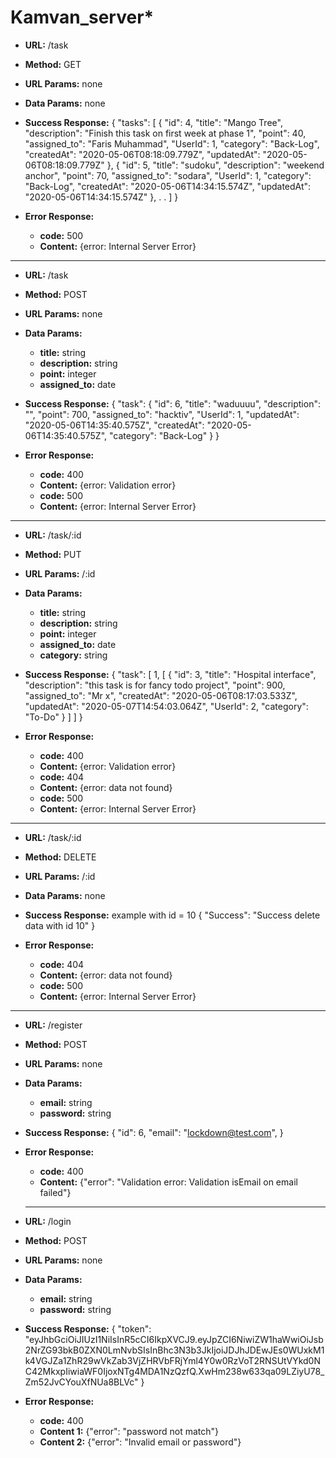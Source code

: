 # Kamvan_server*

* **URL:**
/task

* **Method:**
GET

* **URL Params:**
none

* **Data Params:**
none

* **Success Response:**
{
  "tasks": [
    {
      "id": 4,
      "title": "Mango Tree",
      "description": "Finish this task on first week at phase 1",
      "point": 40,
      "assigned_to": "Faris Muhammad",
      "UserId": 1,
      "category": "Back-Log",
      "createdAt": "2020-05-06T08:18:09.779Z",
      "updatedAt": "2020-05-06T08:18:09.779Z"
    },
    {
      "id": 5,
      "title": "sudoku",
      "description": "weekend anchor",
      "point": 70,
      "assigned_to": "sodara",
      "UserId": 1,
      "category": "Back-Log",
      "createdAt": "2020-05-06T14:34:15.574Z",
      "updatedAt": "2020-05-06T14:34:15.574Z"
    },
    .
    .
  ]
}

* **Error Response:**
  * **code:** 500 <br />
  * **Content:** {error: Internal Server Error}

--------------------------------------------------------------------------------------------------

* **URL:**
/task

* **Method:**
POST

* **URL Params:**
none

* **Data Params:**
    * **title:** string<br />
    * **description:** string<br />
    * **point:** integer<br />
    * **assigned_to:** date <br />

* **Success Response:**
{
  "task": {
    "id": 6,
    "title": "waduuuu",
    "description": "",
    "point": 700,
    "assigned_to": "hacktiv",
    "UserId": 1,
    "updatedAt": "2020-05-06T14:35:40.575Z",
    "createdAt": "2020-05-06T14:35:40.575Z",
    "category": "Back-Log"
  }
}


* **Error Response:**
  * **code:** 400 <br />
  * **Content:** {error: Validation error}<br />
  * **code:** 500 <br />
  * **Content:** {error: Internal Server Error}

----------------------------------------------------------------------------------------------------

* **URL:**
/task/:id

* **Method:**
PUT

* **URL Params:**
/:id

* **Data Params:**
  * **title:** string<br />
  * **description:** string<br />
  * **point:** integer<br />
  * **assigned_to:** date <br />
  * **category:** string

* **Success Response:**
{
  "task": [
    1,
    [
      {
        "id": 3,
        "title": "Hospital interface",
        "description": "this task is for fancy todo project",
        "point": 900,
        "assigned_to": "Mr x",
        "createdAt": "2020-05-06T08:17:03.533Z",
        "updatedAt": "2020-05-07T14:54:03.064Z",
        "UserId": 2,
        "category": "To-Do"
      }
    ]
  ]
}

* **Error Response:**
  * **code:** 400 <br />
  * **Content:** {error: Validation error}<br />
  * **code:** 404 <br />
  * **Content:** {error: data not found}<br />
  * **code:** 500 <br />
  * **Content:** {error: Internal Server Error}

----------------------------------------------------------------------------------------------------

* **URL:**
/task/:id

* **Method:**
DELETE

* **URL Params:**
/:id

* **Data Params:**
none

* **Success Response:**
example with id = 10
{
  "Success": "Success delete data with id 10"
}

* **Error Response:**
  * **code:** 404 <br />
  * **Content:** {error: data not found}<br />
  * **code:** 500 <br />
  * **Content:** {error: Internal Server Error}

----------------------------------------------------------------------------------------------------

* **URL:**
/register

* **Method:**
POST

* **URL Params:**
none

* **Data Params:**
  * **email:** string <br />
  * **password:** string

* **Success Response:**
{
  "id": 6,
  "email": "lockdown@test.com",
}

* **Error Response:**
  * **code:** 400 <br />
  * **Content:** {"error": "Validation error: Validation isEmail on email failed"}

  ----------------------------------------------------------------------------------------------------

* **URL:**
/login

* **Method:**
POST

* **URL Params:**
none

* **Data Params:**
  * **email:** string <br />
  * **password:** string

* **Success Response:**
{
  "token": "eyJhbGciOiJIUzI1NiIsInR5cCI6IkpXVCJ9.eyJpZCI6NiwiZW1haWwiOiJsb2NrZG93bkB0ZXN0LmNvbSIsInBhc3N3b3JkIjoiJDJhJDEwJEs0WUxkM1k4VGJZa1ZhR29wVkZab3VjZHRVbFRjYml4Y0w0RzVoT2RNSUtVYkd0NC42MkxpIiwiaWF0IjoxNTg4MDA1NzQzfQ.XwHm238w633qa09LZiyU78_Zm52JvCYouXfNUa8BLVc"
}

* **Error Response:**
  * **code:** 400 <br />
  * **Content 1:** {"error": "password not match"}<br />
  * **Content 2:** {"error": "Invalid email or password"}
